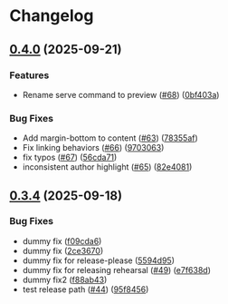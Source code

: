 # Changelog

## [0.4.0](https://github.com/ainame/tuzuru/compare/0.3.4...0.4.0) (2025-09-21)


### Features

* Rename serve command to preview ([#68](https://github.com/ainame/tuzuru/issues/68)) ([0bf403a](https://github.com/ainame/tuzuru/commit/0bf403af486b9c487bca082f138116477ace6eeb))


### Bug Fixes

* Add margin-bottom to content ([#63](https://github.com/ainame/tuzuru/issues/63)) ([78355af](https://github.com/ainame/tuzuru/commit/78355af4c4cf047859b1fcd6df65ddd612f716a2))
* Fix linking behaviors ([#66](https://github.com/ainame/tuzuru/issues/66)) ([9703063](https://github.com/ainame/tuzuru/commit/9703063eddbd05ef9acac19079fb4aed538ad9e9))
* fix typos ([#67](https://github.com/ainame/tuzuru/issues/67)) ([56cda71](https://github.com/ainame/tuzuru/commit/56cda7194c7303ced7fb5b724656182462e38841))
* inconsistent author highlight ([#65](https://github.com/ainame/tuzuru/issues/65)) ([82e4081](https://github.com/ainame/tuzuru/commit/82e4081b6aa751afed3a50eca976facfe4c76700))

## [0.3.4](https://github.com/ainame/tuzuru/compare/0.3.3...0.3.4) (2025-09-18)


### Bug Fixes

* dummy fix ([f09cda6](https://github.com/ainame/tuzuru/commit/f09cda6d9415120e14b16e9ff354376046a96a07))
* dummy fix ([2ce3670](https://github.com/ainame/tuzuru/commit/2ce3670befac1f79fea2ac75021580bb574cb230))
* dummy fix for release-please ([5594d95](https://github.com/ainame/tuzuru/commit/5594d95d1eb2356ea47882fb8d3438690fb24daf))
* dummy fix for releasing rehearsal ([#49](https://github.com/ainame/tuzuru/issues/49)) ([e7f638d](https://github.com/ainame/tuzuru/commit/e7f638d96567d53adba32268114df9030f061454))
* dummy fix2 ([f88ab43](https://github.com/ainame/tuzuru/commit/f88ab4326a09d72fd8552f718281d7740abb8df2))
* test release path ([#44](https://github.com/ainame/tuzuru/issues/44)) ([95f8456](https://github.com/ainame/tuzuru/commit/95f84566492a4ea64c06995bd974b93cc636f014))
